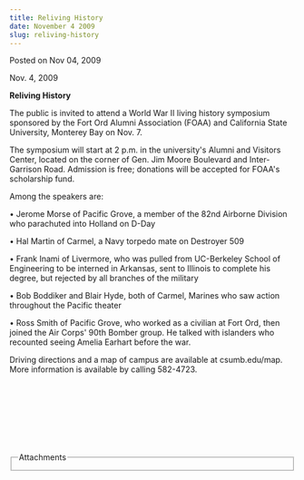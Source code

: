 ```yaml
---
title: Reliving History
date: November 4 2009
slug: reliving-history
---
```


 
<span class="date">Posted on Nov 04, 2009 </span>
<p>Nov. 4, 2009</p>
<strong>Reliving History</strong>
<p>
  The public is invited to attend a World War II living history symposium
  sponsored by the Fort Ord Alumni Association (FOAA) and California State
  University, Monterey Bay on Nov. 7.
</p>
<p>
  The symposium will start at 2 p.m. in the university&apos;s Alumni and
  Visitors Center, located on the corner of Gen. Jim Moore Boulevard and
  Inter-Garrison Road. Admission is free; donations will be accepted for
  FOAA&apos;s scholarship fund.
</p>
<p>Among the speakers are:</p>
<p>
  &#x2022; Jerome Morse of Pacific Grove, a member of the 82nd Airborne Division
  who parachuted into Holland on D-Day
</p>
<p>&#x2022; Hal Martin of Carmel, a Navy torpedo mate on Destroyer 509</p>
<p>
  &#x2022; Frank Inami of Livermore, who was pulled from UC-Berkeley School of
  Engineering to be interned in Arkansas, sent to Illinois to complete his
  degree, but rejected by all branches of the military
</p>
<p>
  &#x2022; Bob Boddiker and Blair Hyde, both of Carmel, Marines who saw action
  throughout the Pacific theater
</p>
<p>
  &#x2022; Ross Smith of Pacific Grove, who worked as a civilian at Fort Ord,
  then joined the Air Corps&apos; 90th Bomber group. He talked with islanders
  who recounted seeing Amelia Earhart before the war.
</p>
<p>
  Driving directions and a map of campus are available at csumb.edu/map. More
  information is available by calling 582-4723.
</p>
<p>&#xA0;</p>
<p>&#xA0;</p>
<p>&#xA0;</p>
<p>&#xA0;</p>
<fieldset class="fieldgroup group-attachments">
  <legend>Attachments</legend>
  <div class="field field-type-emvideo field-field-attach-video">
    <div class="field-items">
      <div class="field-item odd">
        <div class="emvideo emvideo-video emvideo-" />
      </div>
    </div>
  </div>
</fieldset>
 
